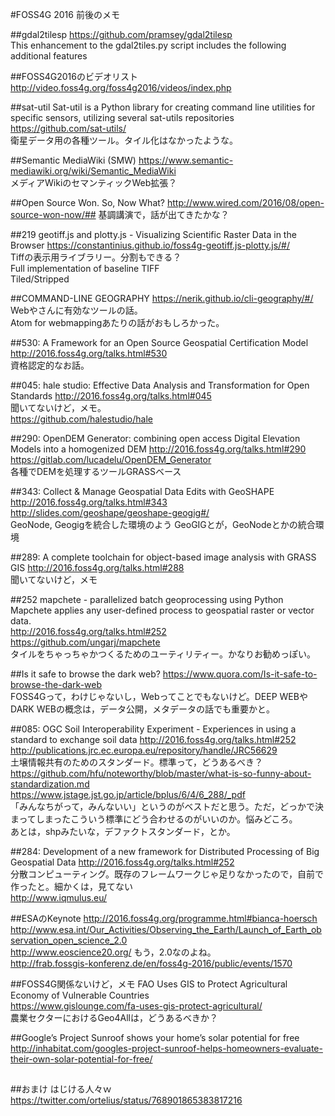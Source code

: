 #FOSS4G 2016 前後のメモ

##gdal2tilesp
https://github.com/pramsey/gdal2tilesp  
This enhancement to the gdal2tiles.py script includes the following additional features  

##FOSS4G2016のビデオリスト
http://video.foss4g.org/foss4g2016/videos/index.php

##sat-util
Sat-util is a Python library for creating command line utilities for specific sensors, utilizing several sat-utils repositories  
https://github.com/sat-utils/  
衛星データ用の各種ツール。タイル化はなかったような。

##Semantic MediaWiki (SMW) 
https://www.semantic-mediawiki.org/wiki/Semantic_MediaWiki  
メディアWikiのセマンティックWeb拡張？  

##Open Source Won. So, Now What?
http://www.wired.com/2016/08/open-source-won-now/##
基調講演で，話が出てきたかな？

##219 geotiff.js and plotty.js - Visualizing Scientific Raster Data in the Browser
https://constantinius.github.io/foss4g-geotiff.js-plotty.js/#/  
Tiffの表示用ライブラリー。分割もできる？  
Full implementation of baseline TIFF  
Tiled/Stripped  

##COMMAND-LINE GEOGRAPHY
https://nerik.github.io/cli-geography/#/  
Webやさんに有効なツールの話。  
Atom for webmappingあたりの話がおもしろかった。  

##530: A Framework for an Open Source Geospatial Certification Model
http://2016.foss4g.org/talks.html#530  
資格認定的なお話。  

##045: hale studio: Effective Data Analysis and Transformation for Open Standards
http://2016.foss4g.org/talks.html#045  
聞いてないけど，メモ。  
https://github.com/halestudio/hale

##290: OpenDEM Generator: combining open access Digital Elevation Models into a homogenized DEM
http://2016.foss4g.org/talks.html#290  
https://gitlab.com/lucadelu/OpenDEM_Generator  
各種でDEMを処理するツールGRASSベース

##343: Collect & Manage Geospatial Data Edits with GeoSHAPE
http://2016.foss4g.org/talks.html#343  
http://slides.com/geoshape/geoshape-geogig#/  
GeoNode, Geogigを統合した環境のよう
GeoGIGとが，GeoNodeとかの統合環境

##289: A complete toolchain for object-based image analysis with GRASS GIS
http://2016.foss4g.org/talks.html#288  
聞いてないけど，メモ

##252 mapchete - parallelized batch geoprocessing using Python
Mapchete applies any user-defined process to geospatial raster or vector data.  
http://2016.foss4g.org/talks.html#252  
https://github.com/ungarj/mapchete  
タイルをちゃっちゃかつくるためのユーティリティー。かなりお勧めっぽい。  

##Is it safe to browse the dark web?
https://www.quora.com/Is-it-safe-to-browse-the-dark-web  
FOSS4Gって，わけじゃないし，Webってことでもないけど。DEEP WEBやDARK WEBの概念は，データ公開，メタデータの話でも重要かと。  

##085: OGC Soil Interoperability Experiment - Experiences in using a standard to exchange soil data
http://2016.foss4g.org/talks.html#252  
http://publications.jrc.ec.europa.eu/repository/handle/JRC56629  
土壌情報共有のためのスタンダード。標準って，どうあるべき？  
https://github.com/hfu/noteworthy/blob/master/what-is-so-funny-about-standardization.md  
https://www.jstage.jst.go.jp/article/bplus/6/4/6_288/_pdf  
「みんなちがって，みんないい」というのがベストだと思う。ただ，どっかで決まってしまったこういう標準にどう合わせるのがいいのか。悩みどころ。  
あとは，shpみたいな，デファクトスタンダード，とか。  

##284: Development of a new framework for Distributed Processing of Big Geospatial Data
http://2016.foss4g.org/talks.html#252  
分散コンピューティング。既存のフレームワークじゃ足りなかったので，自前で作ったと。細かくは，見てない  
http://www.iqmulus.eu/

##ESAのKeynote
http://2016.foss4g.org/programme.html#bianca-hoersch  
http://www.esa.int/Our_Activities/Observing_the_Earth/Launch_of_Earth_observation_open_science_2.0  
http://www.eoscience20.org/
もう，2.0なのよね。  
http://frab.fossgis-konferenz.de/en/foss4g-2016/public/events/1570

##FOSS4G関係ないけど，メモ
FAO Uses GIS to Protect Agricultural Economy of Vulnerable Countries  
https://www.gislounge.com/fa-uses-gis-protect-agricultural/  
農業セクターにおけるGeo4Allは，どうあるべきか？

##Google’s Project Sunroof shows your home’s solar potential for free
http://inhabitat.com/googles-project-sunroof-helps-homeowners-evaluate-their-own-solar-potential-for-free/

##

##おまけ
はじける人々ｗ  
https://twitter.com/ortelius/status/768901865383817216
